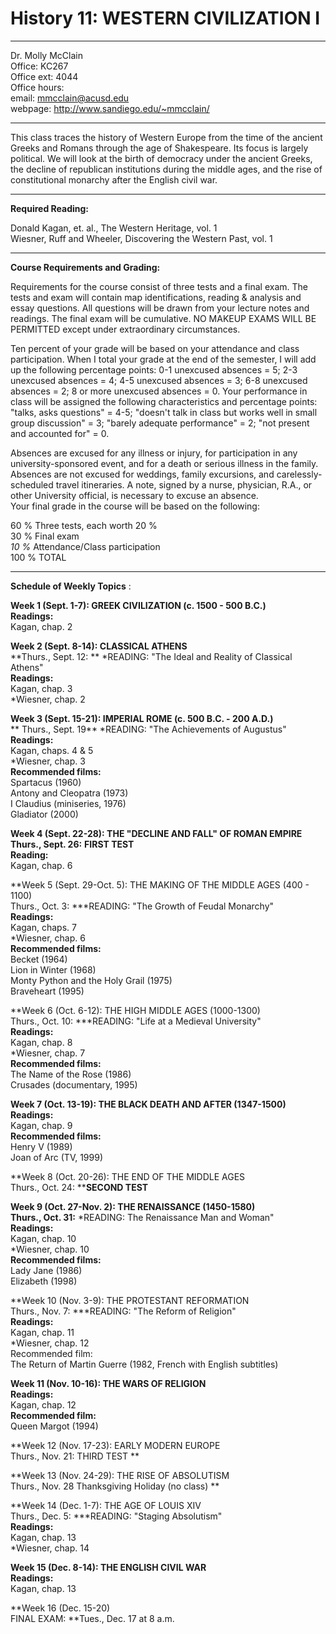   

# History 11: WESTERN CIVILIZATION I

* * *

Dr. Molly McClain  
Office: KC267  
Office ext: 4044  
Office hours:  
email: mmcclain@acusd.edu  
webpage: http://www.sandiego.edu/~mmcclain/

* * *

This class traces the history of Western Europe from the time of the ancient
Greeks and Romans through the age of Shakespeare. Its focus is largely
political. We will look at the birth of democracy under the ancient Greeks,
the decline of republican institutions during the middle ages, and the rise of
constitutional monarchy after the English civil war.

* * *

**Required Reading:**  
  
Donald Kagan, et. al., The Western Heritage, vol. 1  
Wiesner, Ruff and Wheeler, Discovering the Western Past, vol. 1

* * *

**Course Requirements and Grading:**  
  
Requirements for the course consist of three tests and a final exam. The tests
and exam will contain map identifications, reading  & analysis and essay
questions. All questions will be drawn from your lecture notes and readings.
The final exam will be cumulative. NO MAKEUP EXAMS WILL BE PERMITTED except
under extraordinary circumstances.

Ten percent of your grade will be based on your attendance and class
participation. When I total your grade at the end of the semester, I will add
up the following percentage points: 0-1 unexcused absences = 5; 2-3 unexcused
absences = 4; 4-5 unexcused absences = 3; 6-8 unexcused absences = 2; 8 or
more unexcused absences = 0. Your performance in class will be assigned the
following characteristics and percentage points: "talks, asks questions" =
4-5; "doesn't talk in class but works well in small group discussion" = 3;
"barely adequate performance" = 2; "not present and accounted for" = 0.

Absences are excused for any illness or injury, for participation in any
university-sponsored event, and for a death or serious illness in the family.
Absences are not excused for weddings, family excursions, and carelessly-
scheduled travel itineraries. A note, signed by a nurse, physician, R.A., or
other University official, is necessary to excuse an absence.  
Your final grade in the course will be based on the following:

60 % Three tests, each worth 20 %  
30 % Final exam  
_10 %_ Attendance/Class participation  
100 % TOTAL  
  

* * *

**Schedule of Weekly Topics** :

**Week 1 (Sept. 1-7): GREEK CIVILIZATION (c. 1500 - 500 B.C.)**  
**Readings:**  
Kagan, chap. 2  
  
**Week 2 (Sept. 8-14): CLASSICAL ATHENS**  
**Thurs., Sept. 12: ** *READING: "The Ideal and Reality of Classical Athens"  
**Readings:**  
Kagan, chap. 3  
*Wiesner, chap. 2 

**Week 3 (Sept. 15-21): IMPERIAL ROME (c. 500 B.C. - 200 A.D.)**  
** Thurs., Sept. 19** *READING: "The Achievements of Augustus"  
**Readings:**  
Kagan, chaps. 4  & 5  
*Wiesner, chap. 3  
**Recommended films:**  
Spartacus (1960)  
Antony and Cleopatra (1973)  
I Claudius (miniseries, 1976)  
Gladiator (2000)

**Week 4 (Sept. 22-28): THE "DECLINE AND FALL" OF ROMAN EMPIRE**  
**Thurs., Sept. 26:** **FIRST TEST**  
**Reading:**  
Kagan, chap. 6

**Week 5 (Sept. 29-Oct. 5): THE MAKING OF THE MIDDLE AGES (400 - 1100)  
Thurs., Oct. 3: ***READING: "The Growth of Feudal Monarchy"  
**Readings:**  
Kagan, chaps. 7  
*Wiesner, chap. 6  
**Recommended films:**  
Becket (1964)  
Lion in Winter (1968)  
Monty Python and the Holy Grail (1975)  
Braveheart (1995)

**Week 6 (Oct. 6-12): THE HIGH MIDDLE AGES (1000-1300)  
Thurs., Oct. 10: ***READING: "Life at a Medieval University"  
**Readings:**  
Kagan, chap. 8  
*Wiesner, chap. 7  
**Recommended films:**  
The Name of the Rose (1986)  
Crusades (documentary, 1995)

**Week 7 (Oct. 13-19): THE BLACK DEATH AND AFTER (1347-1500)  
Readings:**  
Kagan, chap. 9  
**Recommended films:**  
Henry V (1989)  
Joan of Arc (TV, 1999)

**Week 8 (Oct. 20-26): THE END OF THE MIDDLE AGES  
Thurs., Oct. 24:  ****SECOND TEST**  
  
**Week 9 (Oct. 27-Nov. 2): THE RENAISSANCE (1450-1580)  
Thurs., Oct. 31:** *READING: The Renaissance Man and Woman"  
**Readings:**  
Kagan, chap. 10  
*Wiesner, chap. 10  
**Recommended films:**  
Lady Jane (1986)  
Elizabeth (1998)

**Week 10 (Nov. 3-9): THE PROTESTANT REFORMATION  
Thurs., Nov. 7: ***READING: "The Reform of Religion"  
**Readings:**  
Kagan, chap. 11  
*Wiesner, chap. 12  
Recommended film:  
The Return of Martin Guerre (1982, French with English subtitles)

**Week 11 (Nov. 10-16): THE WARS OF RELIGION**  
**Readings:**  
Kagan, chap. 12  
**Recommended film:**  
Queen Margot (1994)

**Week 12 (Nov. 17-23): EARLY MODERN EUROPE  
Thurs., Nov. 21:  THIRD TEST **

**Week 13 (Nov. 24-29): THE RISE OF ABSOLUTISM  
Thurs., Nov. 28 Thanksgiving Holiday (no class) **

**Week 14 (Dec. 1-7): THE AGE OF LOUIS XIV  
Thurs., Dec. 5: ***READING: "Staging Absolutism"  
**Readings:**  
Kagan, chap. 13  
*Wiesner, chap. 14 

**Week 15 (Dec. 8-14): THE ENGLISH CIVIL WAR  
Readings:**  
Kagan, chap. 13

**Week 16 (Dec. 15-20)  
FINAL EXAM:  **Tues., Dec. 17 at 8 a.m.  

